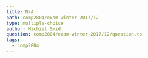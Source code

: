 ```yaml
---
title: N/A
path: comp2804/exam-winter-2017/12
type: multiple-choice
author: Michiel Smid
question: comp2804/exam-winter-2017/12/question.ts
tags:
  - comp2804
---
```

